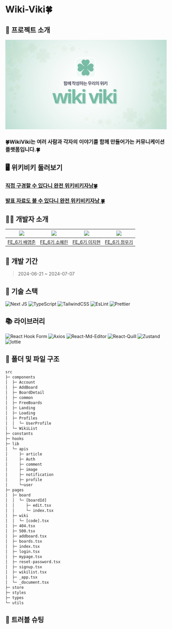 # Wiki-Viki🍀

## 📄 프로젝트 소개

![위키비키 메인로고](public/images/wiki-viki-main-logo.png)

### 🍀WikiViki는 여러 사람과 각자의 이야기를 함께 만들어가는 커뮤니케이션 플랫폼입니다.🍀

## 🖥️ 위키비키 둘러보기

### [직접 구경할 수 있다니 완전 위키비키자낭🍀](https://wiki-viki.vercel.app/)

### [발표 자료도 볼 수 있다니 완전 위키비키자낭 🍀](https://acrobat.adobe.com/link/review?uri=urn:aaid:scds:US:389e51ef-1d00-4190-84a1-d1f4bd4d7ad7)

## 👨‍💻 개발자 소개

| <img src="https://avatars.githubusercontent.com/u/101815958?v=4"> | <img src="https://avatars.githubusercontent.com/u/96684473?v=4"> | <img src="https://avatars.githubusercontent.com/u/98106371?v=4"> | <img src="https://avatars.githubusercontent.com/u/113000290?v=4"> |
| :---------------------------------------------------------------: | :--------------------------------------------------------------: | :--------------------------------------------------------------: | :---------------------------------------------------------------: |
|          [FE_6기 배영준](https://github.com/dudwns0213)           |         [FE_6기 소혜린](https://github.com/miraclee1226)         |          [FE_6기 이지현](https://github.com/easyhyun00)          |           [FE_6기 정우기](https://github.com/WooGi1020)           |

## 📅 개발 기간

> 2024-06-21 ~ 2024-07-07

## 📖 기술 스택

![Next JS](https://img.shields.io/badge/Next.JS-black?style=for-the-badge&logo=next.js&logoColor=white)
![TypeScript](https://img.shields.io/badge/typescript-%23007ACC.svg?style=for-the-badge&logo=typescript&logoColor=white)
![TailwindCSS](https://img.shields.io/badge/tailwindcss-%2338B2AC.svg?style=for-the-badge&logo=tailwind-css&logoColor=white)
![EsLint](https://img.shields.io/badge/ESLint-%234B32C3.svg?style=for-the-badge&logo=ESLint&logoColor=white)
![Prettier](https://img.shields.io/badge/Prettier-%23F7B93E.svg?style=for-the-badge&logo=Prettier&logoColor=white)

## 📚 라이브러리

![React Hook Form](https://img.shields.io/badge/React%20Hook%20Form-%23EC5990.svg?style=for-the-badge&logo=reacthookform&logoColor=white)
![Axios](https://img.shields.io/badge/Axios-%235A29E4.svg?style=for-the-badge&logo=axios&logoColor=white)
![React-Md-Editor](https://img.shields.io/badge/React Md Editor-%2303C4E8.svg?style=for-the-badge)
![React-Quill](https://img.shields.io/badge/React Quill-%232C3454.svg?style=for-the-badge)
![Zustand](https://img.shields.io/badge/Zustand-%2339477F.svg?style=for-the-badge)
![lottie](https://img.shields.io/badge/lottie-%2368BC71.svg?style=for-the-badge)

## 📂 폴더 및 파일 구조

```
src
├─ components
│  ├─ Account
│  ├─ AddBoard
│  ├─ BoardDetail
│  ├─ common
│  ├─ FreeBoards
│  ├─ Landing
│  ├─ Loading
│  ├─ Profiles
│  │  └─ UserProfile
│  └─ WikiList
├─ constants
├─ hooks
├─ lib
│  └─ apis
│     ├─ article
│     ├─ Auth
│     ├─ comment
│     ├─ image
│     ├─ notification
│     ├─ profile
│     └─user
├─ pages
│  ├─ board
│  │  └─ [boardId]
│  │     ├─ edit.tsx
│  │     └─ index.tsx
│  ├─ wiki
│  │  └─ [code].tsx
│  ├─ 404.tsx
│  ├─ 500.tsx
│  ├─ addboard.tsx
│  ├─ boards.tsx
│  ├─ index.tsx
│  ├─ login.tsx
│  ├─ mypage.tsx
│  ├─ reset-password.tsx
│  ├─ signup.tsx
│  ├─ wikilist.tsx
│  ├─ _app.tsx
│  └─ _document.tsx
├─ store
├─ styles
├─ types
└─ utils
```

## 👊 트러블 슈팅
